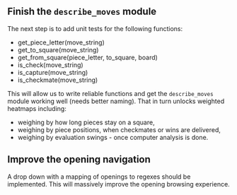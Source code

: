 ## Finish the `describe_moves` module 
The next step is to add unit tests for the following functions:
* get_piece_letter(move_string)
* get_to_square(move_string)
* get_from_square(piece_letter, to_square, board)
* is_check(move_string)
* is_capture(move_string)
* is_checkmate(move_string)

This will allow us to write reliable functions and 
get the `describe_moves` module working well (needs better naming).
That in turn unlocks weighted heatmaps including:
* weighing by how long pieces stay on a square,
* weighing by piece positions, when checkmates or wins are delivered,
* weighing by evaluation swings - once computer analysis is done.

## Improve the opening navigation
A drop down with a mapping of openings to regexes should be implemented.
This will massively improve the opening browsing experience.
